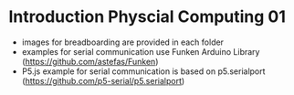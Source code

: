 # Introduction Physcial Computing 01

- images for breadboarding are provided in each folder
- examples for serial communication use Funken Arduino Library (https://github.com/astefas/Funken)
- P5.js example for serial communication is based on p5.serialport (https://github.com/p5-serial/p5.serialport)
